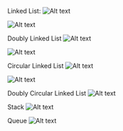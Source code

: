 Linked List:
![Alt text](LLoutput.png)

![Alt text](LLoutput2.png)

Doubly Linked List
![Alt text](DLLoutput.png)

![Alt text](DLLoutput2.png)

Circular Linked List
![Alt text](CLLoutput.png)

![Alt text](CLLoutput2.png)

Doubly Circular Linked List
![Alt text](CDLLoutput.png)

Stack
![Alt text](Stack.png)

Queue
![Alt text](Queue.png)